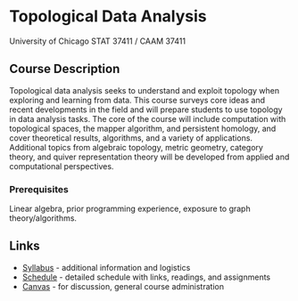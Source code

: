 # Topological Data Analysis

University of Chicago STAT 37411 / CAAM 37411

## Course Description

Topological data analysis seeks to understand and exploit topology when exploring and learning from data. This course surveys core ideas and recent developments in the field and will prepare students to use topology in data analysis tasks.  The core of the course will include computation with topological spaces, the mapper algorithm, and persistent homology, and cover theoretical results, algorithms, and a variety of applications.  Additional topics from algebraic topology, metric geometry, category theory, and quiver representation theory will be developed from applied and computational perspectives.

### Prerequisites
Linear algebra, prior programming experience, exposure to graph theory/algorithms.

## Links

* [Syllabus](syllabus.md) - additional information and logistics
* [Schedule](schedule.md) - detailed schedule with links, readings, and assignments
* [Canvas](https://canvas.uchicago.edu/courses/32100) - for discussion, general course administration
